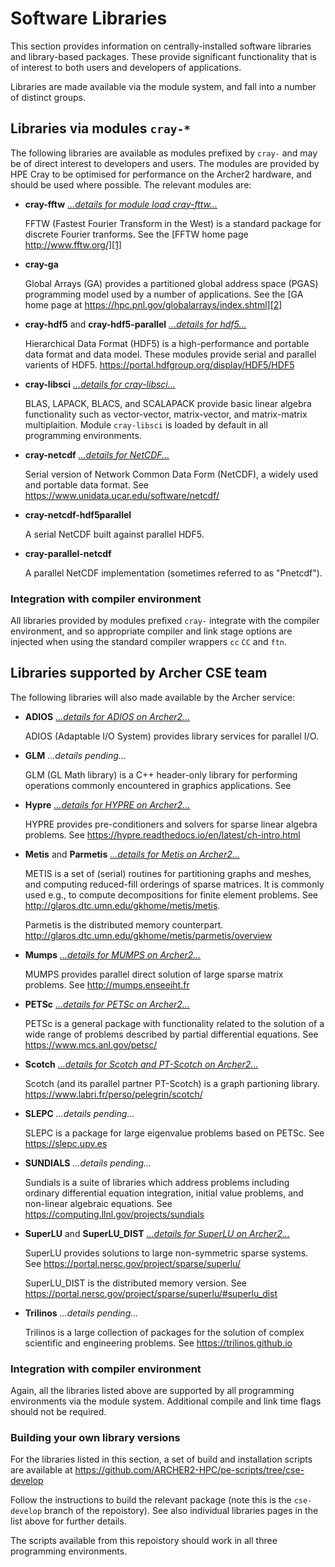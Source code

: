 # Software Libraries

This section provides information on centrally-installed software
libraries and library-based packages. These provide significant
functionality that is of interest to both users and developers of
applications.

Libraries are made available via the module system, and fall into
a number of distinct groups.

## Libraries via modules `cray-*`

The following libraries are available as modules prefixed by `cray-`
and may be of direct interest to developers and users. The modules are
provided by HPE Cray to be optimised for performance on the Archer2
hardware, and should be used where possible. The relevant
modules are:

- **cray-fftw** [*...details for module load cray-fttw...*](fftw.md)

    FFTW (Fastest Fourier Transform in the West) is a standard package for
    discrete Fourier tranforms. See the
    [FFTW home page http://www.fftw.org/][1]

- **cray-ga**

    Global Arrays (GA) provides a partitioned global address space (PGAS)
    programming model used by a number of applications. See the
    [GA home page at https://hpc.pnl.gov/globalarrays/index.shtml][2]

- **cray-hdf5** and **cray-hdf5-parallel** [*...details for hdf5...*](hdf5.md)

    Hierarchical Data Format (HDF5) is a high-performance and portable data
    format and data model. These modules provide serial and parallel
    varients of HDF5.
    https://portal.hdfgroup.org/display/HDF5/HDF5

- **cray-libsci** [*...details for cray-libsci...*](libsci.md)

    
     BLAS, LAPACK, BLACS, and SCALAPACK provide basic linear algebra
     functionality such as vector-vector, matrix-vector, and
     matrix-matrix multiplaition.
     Module `cray-libsci` is loaded by default in all programming
     environments.

- **cray-netcdf** [*...details for NetCDF...*](netcdf.md)

    Serial version of Network Common Data Form (NetCDF), a widely used
    and portable data format.
    See https://www.unidata.ucar.edu/software/netcdf/

- **cray-netcdf-hdf5parallel**

    A serial NetCDF built against parallel HDF5.
 
- **cray-parallel-netcdf**

    A parallel NetCDF implementation (sometimes referred to as "Pnetcdf").

[1]: https://hpc.pnl.gov/globalarrays/index.shtml
[2]: http://www.fftw.org/


### Integration with compiler environment

All libraries provided by  modules prefixed `cray-` integrate with the
compiler environment, and so appropriate compiler and link stage options
are injected when using the standard compiler wrappers `cc` `CC` and `ftn`.


## Libraries supported by Archer CSE team

The following libraries will also made available by the Archer service:

- **ADIOS** [*...details for ADIOS on Archer2...*](adios.md)

    ADIOS (Adaptable I/O System) provides library services for parallel I/O. 

- **GLM** *...details pending...*

    GLM (GL Math library) is a C++ header-only library for performing
    operations commonly encountered in graphics applications.
    See 

- **Hypre** [*...details for HYPRE on Archer2...*](hypre.md)

    HYPRE provides pre-conditioners and solvers for sparse linear algebra
    problems. See https://hypre.readthedocs.io/en/latest/ch-intro.html

- **Metis** and **Parmetis** [*...details for Metis on Archer2...*](metis.md)

    METIS is a set of (serial) routines for partitioning graphs and meshes,
    and computing reduced-fill orderings of sparse matrices. It is
    commonly used e.g., to compute decompositions for finite element problems.
    See http://glaros.dtc.umn.edu/gkhome/metis/metis.

    Parmetis is the distributed memory counterpart.
    http://glaros.dtc.umn.edu/gkhome/metis/parmetis/overview

- **Mumps** [*...details for MUMPS on Archer2...*](mumps.md)

    MUMPS provides parallel direct solution of large sparse matrix problems.
    See http://mumps.enseeiht.fr

- **PETSc** [*...details for PETSc on Archer2...*](petsc.md)

    PETSc is a general package with functionality related to the solution
    of a wide range of problems described by partial differential equations.
    See https://www.mcs.anl.gov/petsc/

- **Scotch** [*...details for Scotch and PT-Scotch on Archer2...*](scotch.md)

    Scotch (and its parallel partner PT-Scotch) is a graph partioning library.
    https://www.labri.fr/perso/pelegrin/scotch/

- **SLEPC** *...details pending...*

    SLEPC is a package for large eigenvalue problems based on PETSc.
    See https://slepc.upv.es

- **SUNDIALS** *...details pending...*

    Sundials is a suite of libraries which address problems including
    ordinary differential equation integration, initial value problems,
    and non-linear algebraic equations.
    See https://computing.llnl.gov/projects/sundials

- **SuperLU** and **SuperLU_DIST** [*...details for SuperLU on Archer2...*](superlu.md)

    SuperLU provides solutions to large non-symmetric sparse systems.
    See https://portal.nersc.gov/project/sparse/superlu/

    SuperLU_DIST is the distributed memory version.
    See https://portal.nersc.gov/project/sparse/superlu/#superlu_dist

- **Trilinos** *...details pending...*

    Trilinos is a large collection of packages for the solution of complex
    scientific and engineering problems.
    See https://trilinos.github.io


### Integration with compiler environment

Again, all the libraries listed above are supported by all programming
environments via the module system. Additional compile and link time
flags should not be required.


### Building your own library versions

For the libraries listed in this section, a set of build and installation
scripts are available at
https://github.com/ARCHER2-HPC/pe-scripts/tree/cse-develop

Follow the instructions to build the relevant package (note this
is the `cse-develop` branch of the repoistory). See also individual
libraries pages in the list above for further details.

The scripts available from this repoistory should work in all three
programming environments.
